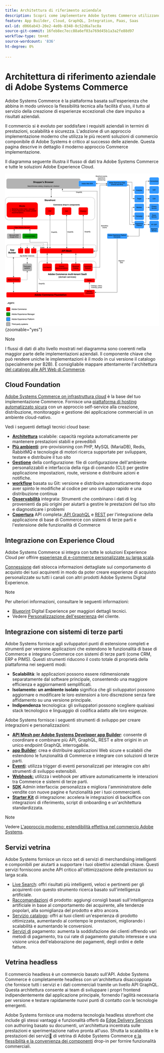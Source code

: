 ```yaml
---
title: Architettura di riferimento aziendale
description: Scopri come implementare Adobe Systems Commerce utilizzando la più recente tecnologia di commercio componibile di Adobe Systems.
feature: App Builder, Cloud, GraphQL, Integration, Paas, Saas
exl-id: d066ab43-20e2-4e0b-8348-0c52d6a7ac8a
source-git-commit: 16feb8ec7ecc88a6ef03a769d45b1a3a2fe88d97
workflow-type: tm+mt
source-wordcount: '836'
ht-degree: 0%

---
```


# Architettura di riferimento aziendale di Adobe Systems Commerce

Adobe Systems Commerce è la piattaforma basata sull&#39;esperienza che abbina in modo univoco la flessibilità tecnica alla facilità d&#39;uso, il tutto al servizio della creazione di esperienze eccezionali che dare impulso a risultati aziendali.

Il commercio si è evoluto per soddisfare i requisiti aziendali in termini di prestazioni, scalabilità e sicurezza. L&#39;adozione di un approccio implementazione moderno che utilizza le più recenti soluzioni di commercio componibile di Adobe Systems è critico al successo delle aziende. Questa pagina descrive in dettaglio il moderno approccio Commerce implementazione.

Il diagramma seguente illustra il flusso di dati tra Adobe Systems Commerce e tutte le soluzioni Adobe Experience Cloud.

![Diagramma architetturale che mostra come Adobe Systems Commerce si connette alle soluzioni Experience Cloud](../../assets/playbooks/commerce-architecture-v3.svg){zoomable="yes"}

>[!NOTE]
>
>I flussi di dati di alto livello mostrati nel diagramma sono coerenti nella maggior parte delle implementazioni aziendali. Il componente chiave che può rendere uniche le implementazioni è il modo in cui versione il catalogo (specialmente per B2B). È consigliabile mappare attentamente l&#39;architettura [del catalogo alle API Web di Commerce](https://developer.adobe.com/commerce/webapi/get-started/).

## Cloud Foundation

[Adobe Systems Commerce on infrastruttura cloud](https://experienceleague.adobe.com/en/docs/commerce-cloud-service/user-guide/overview) è la base del tuo implementazione Commerce. Fornisce una [piattaforma di hosting automatizzato sicura](../../security-and-compliance/shared-responsibility.md) con un approccio self-service alla creazione, distribuzione, monitoraggio e gestione dei applicazione commerciali in un ambiente cloud-nativo.

Vedi i seguenti dettagli tecnici cloud base:

- [**Architettura**](https://experienceleague.adobe.com/en/docs/commerce-cloud-service/user-guide/architecture/scaled-architecture) scalabile: capacità regolata automaticamente per mantenere prestazioni stabili e prevedibili
- [**Più ambienti**](https://experienceleague.adobe.com/en/docs/commerce-cloud-service/user-guide/architecture/pro-architecture): pre-provisioning con PHP, MySQL (MariaDB), Redis, RabbitMQ e tecnologie di motori ricerca supportate per sviluppare, testare e distribuire il tuo sito
- [**Gestione**](https://experienceleague.adobe.com/en/docs/commerce-cloud-service/user-guide/configure/overview) della configurazione: file di configurazione dell&#39;ambiente personalizzabili e interfaccia della riga di comando (CLI) per gestire applicazione impostazioni, route, versione e distribuire azioni e notifiche.
- [**workflow**](https://experienceleague.adobe.com/en/docs/commerce-cloud-service/user-guide/architecture/pro-develop-deploy-workflow) basata su Git: versione e distribuire automaticamente dopo aver spinto le modifiche al codice per uno sviluppo rapido e una distribuzione continua
- [**Osservabilità**](https://experienceleague.adobe.com/en/docs/commerce-cloud-service/user-guide/monitor/performance) integrata: Strumenti che combinano i dati di log provenienti da più origini per aiutarti a gestire le prestazioni del tuo sito e diagnosticare i problemi
- [**Copertura**](https://developer.adobe.com/commerce/webapi/get-started/) API completa:[ API GraphQL](https://developer.adobe.com/commerce/webapi/graphql/) e [REST](https://developer.adobe.com/commerce/webapi/rest) per l&#39;integrazione della applicazione di base di Commerce con sistemi di terze parti e l&#39;estensione delle funzionalità di Commerce

## Integrazione con Experience Cloud

Adobe Systems Commerce si integra con tutte le soluzioni Experience Cloud per offrire [esperienze di e-commerce personalizzate su larga scala](https://experienceleague.adobe.com/en/docs/commerce-admin/customers/customers-menu/personalize-scale#customers-menu).

[Connessione](https://experienceleague.adobe.com/en/docs/commerce/data-connection/overview) dati sblocca informazioni dettagliate sul comportamento di acquisto dei tuoi acquirenti in modo da poter creare esperienze di acquisto personalizzate su tutti i canali con altri prodotti Adobe Systems Digital Experience.

>[!NOTE]
>
>Per ulteriori informazioni, consultare le seguenti informazioni:
>
>- [Blueprint](https://experienceleague.adobe.com/en/docs/blueprints-learn/architecture/overview) Digital Experience per maggiori dettagli tecnici.
>- Vedere [Personalizzazione dell&#39;esperienza](https://experienceleague.adobe.com/en/docs/events/the-skill-exchange-recordings/commerce/aug2024/personalization) del cliente.


## Integrazione con sistemi di terze parti

Adobe Systems fornisce agli sviluppatori punti di estensione completi e strumenti per versione applicazioni che estendono le funzionalità di base di Commerce e integrano Commerce con sistemi di terze parti (come CRM, ERP e PIMS). Questi strumenti riducono il costo totale di proprietà della piattaforma nei seguenti modi:

- **Scalabilità**: le applicazioni possono essere ridimensionate separatamente dal software principale, consentendo una maggiore efficienza e aggiornamenti semplificati.
- **Isolamento: un ambiente isolato** significa che gli sviluppatori possono aggiornare o modificare le loro estensioni a loro discrezione senza fare affidamento su una versione principale.
- **Indipendenza** tecnologica: gli sviluppatori possono scegliere qualsiasi stack tecnologico e linguaggio di codifica adatto alle loro esigenze.

Adobe Systems fornisce i seguenti strumenti di sviluppo per creare integrazioni e personalizzazioni:

- [**API Mesh per Adobe Systems Developer app Builder**](https://developer.adobe.com/graphql-mesh-gateway/): consente di coordinare e combinare più API, GraphQL, REST e altre origini in un unico endpoint GraphQL interrogabile.
- [**app Builder**](https://developer.adobe.com/app-builder/docs/overview/): crea e distribuire applicazioni Web sicure e scalabili che estendono le funzionalità di Commerce e integrare con soluzioni di terze parti.
- [**Eventi**](https://developer.adobe.com/commerce/extensibility/events/): utilizza trigger di eventi personalizzati per interagire con altri strumenti di sviluppo estensibili.
- [**Webhook:**](https://developer.adobe.com/commerce/extensibility/webhooks/) utilizza i webhook per attivare automaticamente le interazioni tra Commerce e sistemi di terze parti.
- [**SDK**](https://developer.adobe.com/commerce/extensibility/admin-ui-sdk/) Admin interfaccia: personalizza e migliora l&#39;amministratore delle vendite con nuove pagine e funzionalità per i tuoi commercianti.
- [**Starter Kit**](https://developer.adobe.com/commerce/extensibility/starter-kit/) di integrazione: accelera le integrazioni di backoffice con integrazioni di riferimento, script di onboarding e un&#39;architettura standardizzata.

>[!NOTE]
>
>Vedere [L&#39;approccio moderno: estendibilità effettiva nel commercio Adobe Systems](https://experienceleague.adobe.com/en/docs/events/the-skill-exchange-recordings/commerce/aug2024/extensibility).

## Servizi vetrina

Adobe Systems fornisce un ricco set di servizi di merchandising intelligenti e componibili per aiutarti a supportare i tuoi obiettivi aziendali chiave. Questi servizi forniscono anche API critico all&#39;ottimizzazione delle prestazioni su larga scala.

- [Live Search](https://experienceleague.adobe.com/en/docs/commerce/live-search/overview): offri risultati più intelligenti, veloci e pertinenti per gli acquirenti con questo strumento ricerca basato sull&#39;intelligenza artificiale.
- [Raccomandazioni](https://experienceleague.adobe.com/en/docs/commerce/product-recommendations/overview) di prodotto: aggiungi consigli basati sull&#39;intelligenza artificiale in base al comportamento dei acquirente, alle tendenze popolari, alla somiglianza del prodotto e altro ancora.
- [Servizio catalogo](https://experienceleague.adobe.com/en/docs/commerce/catalog-service/guide-overview): offri ai tuoi clienti un&#39;esperienza di prodotto ottimizzata, aumentando al contempo le prestazioni, migliorando i scalabilità e aumentando le conversioni.
- [Servizi di](https://experienceleague.adobe.com/en/docs/commerce/payment-services/guide-overview) pagamento: aumenta la soddisfazione dei clienti offrendo vari metodi di pagamento, tra cui rate di pagamento gratuito interesse e una visione unica dell&#39;elaborazione dei pagamenti, degli ordini e delle fatture.

## Vetrina headless

Il commercio headless è un commercio basato sull&#39;API. Adobe Systems Commerce è completamente headless con un&#39;architettura disaccoppiata che fornisce tutti i servizi e i dati commerciali tramite un livello API GraphQL. Questa architettura consente ai team di sviluppare i propri frontend indipendentemente dal applicazione principale, fornendo l&#39;agilità necessaria per versione e testare rapidamente nuovi punti di contatto con le tecnologie emergenti.

Adobe Systems fornisce una moderna tecnologia headless storefront che include gli stessi vantaggi e funzionalità offerti da [Edge Delivery Services](https://www.aem.live/home) con authoring basato su documenti, un&#39;architettura incentrata sulle prestazioni e sperimentazione nativo pronta all&#39;uso. Sfrutta la scalabilità e le prestazioni dei servizi[&#128279;](#storefront-services) di vetrina di Adobe Systems Commerce [e la flessibilità e la convenienza dei componenti](https://experienceleague.adobe.com/developer/commerce/storefront/) drop-in per fornire funzionalità commerciali.

